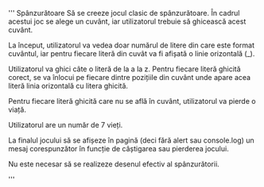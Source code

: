 '''
Spânzurătoare
Să se creeze jocul clasic de spânzurătoare. În cadrul acestui joc se alege un cuvânt, iar utilizatorul trebuie să ghicească acest cuvânt.

La început, utilizatorul va vedea doar numărul de litere din care este format cuvântul, iar pentru fiecare literă din cuvât va fi afișată o linie orizontală (_).

Utilizatorul va ghici câte o literă de la a la z. Pentru fiecare literă ghicită corect, se va înlocui pe fiecare dintre pozițiile din cuvânt unde apare acea literă linia orizontală cu litera ghicită.

Pentru fiecare literă ghicită care nu se află în cuvânt, utilizatorul va pierde o viață.

Utilizatorul are un număr de 7 vieți.

La finalul jocului să se afișeze în pagină (deci fără alert sau console.log) un mesaj corespunzător în funcție de câștigarea sau pierderea jocului.

Nu este necesar să se realizeze desenul efectiv al spânzurătorii.

'''